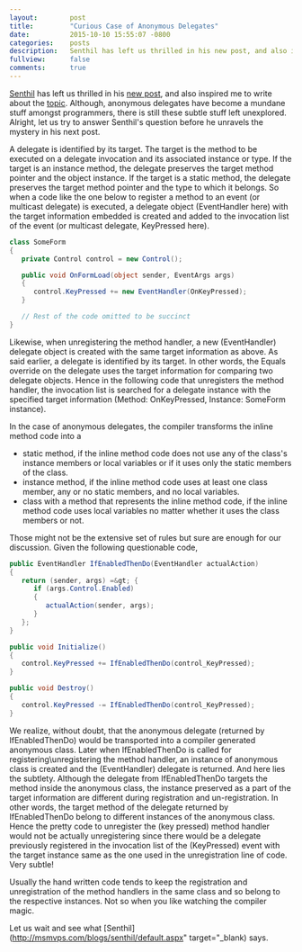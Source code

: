 ```yaml
---
layout:        post
title:         "Curious Case of Anonymous Delegates"
date:          2015-10-10 15:55:07 -0800
categories:    posts
description:   Senthil has left us thrilled in his new post, and also inspired me to write about the [topic](http://msdn.microsoft.com/en-us/library/0yw3tz5k.aspx). Although, anonymous delegates have become a mundane stuff amongst programmers, there is still these subtle stuff left unexplored. Alright, let us try to answer Senthil's question before he unravels the mystery in his next post.
fullview:      false
comments:      true
---
```


[Senthil](http://msmvps.com/blogs/senthil/default.aspx) has left us thrilled in his [new post](http://msmvps.com/blogs/senthil/archive/2009/09/01/anonymous-methods-as-event-handlers-part-1.aspx), and also inspired me to write about the [topic](http://msdn.microsoft.com/en-us/library/0yw3tz5k.aspx). Although, anonymous delegates have become a mundane stuff amongst programmers, there is still these subtle stuff left unexplored. Alright, let us try to answer Senthil's question before he unravels the mystery in his next post.

A delegate is identified by its target. The target is the method to be executed on a delegate invocation and its associated instance or type. If the target is an instance method, the delegate preserves the target method pointer and the object instance. If the target is a static method, the delegate preserves the target method pointer and the type to which it belongs. So when a code like the one below to register a method to an event (or multicast delegate) is executed, a delegate object (EventHandler here) with the target information embedded is created and added to the invocation list of the event (or multicast delegate, KeyPressed here).

```csharp
class SomeForm
{
   private Control control = new Control();

   public void OnFormLoad(object sender, EventArgs args)
   {
      control.KeyPressed += new EventHandler(OnKeyPressed);
   }

   // Rest of the code omitted to be succinct
}
```

Likewise, when unregistering the method handler, a new (EventHandler) delegate object is created with the same target information as above. As said earlier, a delegate is identified by its target. In other words, the Equals override on the delegate uses the target information for comparing two delegate objects. Hence in the following code that unregisters the method handler, the invocation list is searched for a delegate instance with the specified target information (Method: OnKeyPressed, Instance: SomeForm instance).

In the case of anonymous delegates, the compiler transforms the inline method code into a

   + static method, if the inline method code does not use any of the class's instance members or local variables or if it uses only the static members of the class.
   + instance method, if the inline method code uses at least one class member, any or no static members, and no local variables.
   + class with a method that represents the inline method code, if the inline method code uses local variables no matter whether it uses the class members or not.

Those might not be the extensive set of rules but sure are enough for our discussion. Given the following questionable code,

```csharp
public EventHandler IfEnabledThenDo(EventHandler actualAction)
{
   return (sender, args) =&gt; {
      if (args.Control.Enabled)
      {
         actualAction(sender, args);
      }
   };
}

public void Initialize()
{
   control.KeyPressed += IfEnabledThenDo(control_KeyPressed);
}

public void Destroy()
{
   control.KeyPressed -= IfEnabledThenDo(control_KeyPressed);
}
```

We realize, without doubt, that the anonymous delegate (returned by IfEnabledThenDo) would be transported into a compiler generated anonymous class. Later when IfEnabledThenDo is called for registering\unregistering the method handler, an instance of anonymous class is created and the (EventHandler) delegate is returned. And here lies the subtlety. Although the delegate from IfEnabledThenDo targets the method inside the anonymous class, the instance preserved as a part of the target information are different during registration and un-registration. In other words, the target method of the delegate returned by IfEnabledThenDo belong to different instances of the anonymous class. Hence the pretty code to unregister the (key pressed) method handler would not be actually unregistering since there would be a delegate previously registered in the invocation list of the (KeyPressed) event with the target instance same as the one used in the unregistration line of code. Very subtle!

Usually the hand written code tends to keep the registration and unregistration of the method handlers in the same class and so belong to the respective instances. Not so when you like watching the compiler magic.

Let us wait and see what [Senthil](http://msmvps.com/blogs/senthil/default.aspx" target="_blank) says.